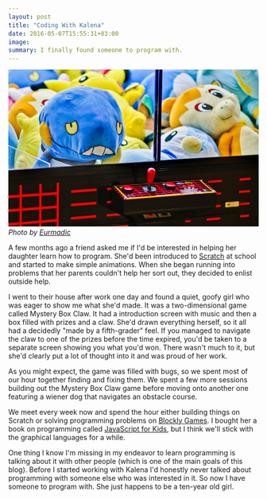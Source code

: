 ```yaml
---
layout: post
title: "Coding With Kalena"
date: 2016-05-07T15:55:31+03:00
image: 
summary: I finally found someone to program with.
---
```


![Box claw](/images/claw.jpg)
*Photo by [Eurmadic](https://www.flickr.com/photos/67935254@N00/5203186545/)*

A few months ago a friend asked me if I'd be interested in helping her daughter learn how to program. She'd been introduced to [Scratch](https://scratch.mit.edu/) at school and started to make simple animations. When she began running into problems that her parents couldn't help her sort out, they decided to enlist outside help.

I went to their house after work one day and found a quiet, goofy girl who was eager to show me what she'd made. It was a two-dimensional game called Mystery Box Claw. It had a introduction screen with music and then a box filled with prizes and a claw. She'd drawn everything herself, so it all had a decidedly "made by a fifth-grader" feel. If you managed to navigate the claw to one of the prizes before the time expired, you'd be taken to a separate screen showing you what you'd won. There wasn't much to it, but she'd clearly put a lot of thought into it and was proud of her work. 

As you might expect, the game was filled with bugs, so we spent most of our hour together finding and fixing them. We spent a few more sessions building out the Mystery Box Claw game before moving onto another one featuring a wiener dog that navigates an obstacle course.

We meet every week now and spend the hour either building things on Scratch or solving programming problems on [Blockly Games](https://blockly-games.appspot.com/). I bought her a book on programming called [JavaScript for Kids](https://www.nostarch.com/javascriptforkids), but I think we'll stick with the graphical languages for a while.

One thing I know I'm missing in my endeavor to learn programming is talking about it with other people (which is one of the main goals of this blog). Before I started working with Kalena I'd honestly never talked about programming with someone else who was interested in it. So now I have someone to program with. She just happens to be a ten-year old girl. 